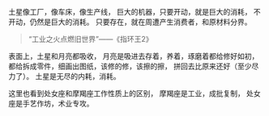 土星像工厂，像车床，像生产线，
巨大的机器，只要开动，就是巨大的消耗，
不开动，仍然是巨大的消耗。
只要存在，就在周遭产生消费者，和原材料分界。
>“工业之火点燃旧世界”——《指环王2》

表面上，土星和月亮都吸收，
月亮是吸进去存着，养着，琢磨着都给修好如初，
都给拆成零件，细画出图纸，该修的修，该擦的擦，
拼回去比原来还好（至少尽力了）。
土星是无尽的内耗，消耗。

这里也看到处女座和摩羯座工作性质上的区别，
摩羯座是工业，成批复制，
处女座是手艺作坊，术业专攻。
